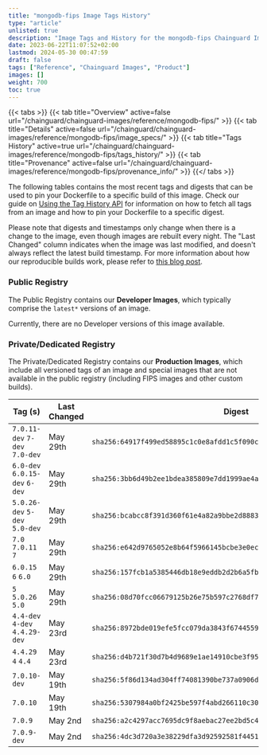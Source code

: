```yaml
---
title: "mongodb-fips Image Tags History"
type: "article"
unlisted: true
description: "Image Tags and History for the mongodb-fips Chainguard Image"
date: 2023-06-22T11:07:52+02:00
lastmod: 2024-05-30 00:47:59
draft: false
tags: ["Reference", "Chainguard Images", "Product"]
images: []
weight: 700
toc: true
---
```


{{< tabs >}}
{{< tab title="Overview" active=false url="/chainguard/chainguard-images/reference/mongodb-fips/" >}}
{{< tab title="Details" active=false url="/chainguard/chainguard-images/reference/mongodb-fips/image_specs/" >}}
{{< tab title="Tags History" active=true url="/chainguard/chainguard-images/reference/mongodb-fips/tags_history/" >}}
{{< tab title="Provenance" active=false url="/chainguard/chainguard-images/reference/mongodb-fips/provenance_info/" >}}
{{</ tabs >}}

The following tables contains the most recent tags and digests that can be used to pin your Dockerfile to a specific build of this image. Check our guide on [Using the Tag History API](/chainguard/chainguard-images/using-the-tag-history-api/) for information on how to fetch all tags from an image and how to pin your Dockerfile to a specific digest.

Please note that digests and timestamps only change when there is a change to the image, even though images are rebuilt every night. The "Last Changed" column indicates when the image was last modified, and doesn't always reflect the latest build timestamp. For more information about how our reproducible builds work, please refer to [this blog post](https://www.chainguard.dev/unchained/reproducing-chainguards-reproducible-image-builds).

### Public Registry
The Public Registry contains our **Developer Images**, which typically comprise the `latest*` versions of an image.

Currently, there are no Developer versions of this image available.

### Private/Dedicated Registry
The Private/Dedicated Registry contains our **Production Images**, which include all versioned tags of an image and special images that are not available in the public registry (including FIPS images and other custom builds).

| Tag (s)                         | Last Changed | Digest                                                                    |
|---------------------------------|--------------|---------------------------------------------------------------------------|
|  `7.0.11-dev` `7-dev` `7.0-dev` | May 29th     | `sha256:64917f499ed58895c1c0e8afdd1c5f090c4efdfa146f1cc2b3e2b800964b952b` |
|  `6.0-dev` `6.0.15-dev` `6-dev` | May 29th     | `sha256:3bb6d49b2ee1bdea385809e7dd1999ae4aaa7a6b94540da2ce5367415a091623` |
|  `5.0.26-dev` `5-dev` `5.0-dev` | May 29th     | `sha256:bcabcc8f391d360f61e4a82a9bbe2d8883d41df040378ac6d5368b0e1e12eb9b` |
|  `7.0` `7.0.11` `7`             | May 29th     | `sha256:e642d9765052e8b64f5966145bcbe3e0ec4e7beb11ad1444300ac2a72b6779b9` |
|  `6.0.15` `6` `6.0`             | May 29th     | `sha256:157fcb1a5385446db18e9eddb2d2b6a5fb49a7fcdf3d5c54f95e1f1b3a9accf2` |
|  `5` `5.0.26` `5.0`             | May 29th     | `sha256:08d70fcc06679125b26e75b597c2768df72ee99078ae0dead2eb22531c090aaf` |
|  `4.4-dev` `4-dev` `4.4.29-dev` | May 23rd     | `sha256:8972bde019efe5fcc079da3843f67445595cd131605d837d8ff4ad426ed7c816` |
|  `4.4.29` `4` `4.4`             | May 23rd     | `sha256:d4b721f30d7b4d9689e1ae14910cbe3f95fbf90de8a8f90fa90493c50a27e953` |
|  `7.0.10-dev`                   | May 19th     | `sha256:5f86d134ad304ff74081390be737a0906dcd1a15f74aef67d75f445a5fd1de86` |
|  `7.0.10`                       | May 19th     | `sha256:5307984a0bf2425be597f4abd266110c30c7d44466e4834a295a5b29bbbad97a` |
|  `7.0.9`                        | May 2nd      | `sha256:a2c4297acc7695dc9f8aebac27ee2bd5c4c506cd0239a4efa611aa27b5172f1e` |
|  `7.0.9-dev`                    | May 2nd      | `sha256:4dc3d720a3e38229dfa3d92592581f4451ff3132d9d23b5b6a98d12874f23772` |

